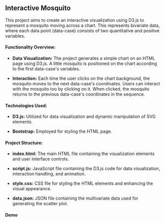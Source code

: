 ## Interactive Mosquito

This project aims to create an interactive visualization using D3.js to represent a mosquito moving across a chart. This represents bivariate data, where each data point (data-case) consists of two quantitative and positive variables.

#### Functionality Overview:

- **Data Visualization:** The project generates a simple chart on an HTML page using D3.js. A little mosquito is positioned on the chart according to the first data-case's variables.
  
- **Interaction:** Each time the user clicks on the chart background, the mosquito moves to the next data-case's coordinates. Users can interact with the mosquito too by clicking on it. When clicked, the mosquito returns to the previous data-case's coordinates in the sequence.

#### Technologies Used:

- **D3.js:** Utilized for data visualization and dynamic manipulation of SVG elements.
  
- **Bootstrap:** Employed for styling the HTML page.

#### Project Structure:

- **index.html:** The main HTML file containing the visualization elements and user interface controls.
  
- **script.js:** JavaScript file containing the D3.js code for data visualization, interaction handling, and animation.

- **style.css:** CSS file for styling the HTML elements and enhancing the visual appearance.

- **data.json:** JSON file containing the multivariate data used for generating the scatter plot.

#### Demo
